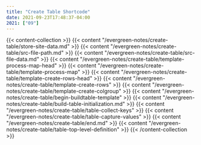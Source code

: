 ```yaml
---
title: "Create Table Shortcode"
date: 2021-09-23T17:48:37-04:00
2021: ["09"]
---
```

<!--more-->

{{< content-collection >}}
{{< content "/evergreen-notes/create-table/store-site-data.md" >}}
{{< content "/evergreen-notes/create-table/src-file-path.md" >}}
{{< content "/evergreen-notes/create-table/src-file-data.md" >}}
{{< content "/evergreen-notes/create-table/template-process-map-head" >}}
{{< content "/evergreen-notes/create-table/template-process-map" >}}
{{< content "/evergreen-notes/create-table/template-create-rows-head" >}}
{{< content "/evergreen-notes/create-table/template-create-rows" >}}
{{< content "/evergreen-notes/create-table/template-create-colgroup" >}}
{{< content "/evergreen-notes/create-table/begin-buildtable-template" >}}
{{< content "/evergreen-notes/create-table/build-table-initialization.md" >}}
{{< content "/evergreen-notes/create-table/table-collect-keys" >}}
{{< content "/evergreen-notes/create-table/table-capture-values" >}}
{{< content "/evergreen-notes/create-table/end.md" >}}
{{< content "/evergreen-notes/create-table/table-top-level-definition" >}}
{{< /content-collection >}}
